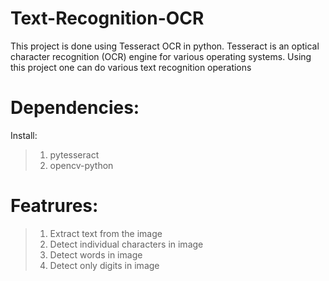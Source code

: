 # Text-Recognition-OCR
This project is done using Tesseract OCR in python. Tesseract is an optical character recognition (OCR) engine for various operating systems. Using this project one can do various text recognition operations

# Dependencies:
Install:
>1. pytesseract<br/>
>2. opencv-python


# Featrures:

>1. Extract text from the image<br/>
>2. Detect individual characters in image<br/>
>3. Detect words in image<br/>
>4. Detect only digits in image<br/>
